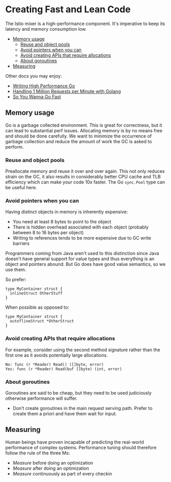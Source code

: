 # Creating Fast and Lean Code

The Istio mixer is a high-performance component. It's imperative to keep its
latency and memory consumption low.

- [Memory usage](#memory-usage)
  - [Reuse and object pools](#reuse-and-object-pools)
  - [Avoid pointers when you can](#avoid-pointers-when-you-can)
  - [Avoid creating APIs that require allocations](#avoid-creating-apis-that-require-allocations)
  - [About goroutines](#about-goroutines)
- [Measuring](#measuring)

Other docs you may enjoy:

  - [Writing High Performance Go](http://go-talks.appspot.com/github.com/davecheney/presentations/writing-high-performance-go.slide#1)
  - [Handling 1 Million Requests per Minute with Golang](http://marcio.io/2015/07/handling-1-million-requests-per-minute-with-golang)
  - [So You Wanna Go Fast](http://bravenewgeek.com/so-you-wanna-go-fast/)

## Memory usage

Go is a garbage collected environment. This is great for correctness, but it can lead to substantial perf
issues. Allocating memory is by no means free and should be done carefully. We want to minimize the
occurrence of garbage collection and reduce the amount of work the GC is asked to perform.

### Reuse and object pools

Preallocate memory and reuse it over and over again. This not only reduces strain on the GC, it also results
in considerably better CPU cache and TLB efficiency which can make your code 10x faster. The Go
`sync.Pool` type can be useful here.

### Avoid pointers when you can

Having distinct objects in memory is inherently expensive:

- You need at least 8 bytes to point to the object
- There is hidden overhead associated with each object (probably between 8 to 16 bytes per object)
- Writing to references tends to be more expensive due to GC write barriers

Programmers coming from Java aren't used to this distinction since Java doesn't have
general support for value types and thus everything is an object and pointers
abound. But Go does have good value semantics, so we use them.

So prefer:

```
type MyContainer struct {
  inlineStruct OtherStuff
}
```

When possible as opposed to:

```
type MyContainer struct {
  outoflineStruct *OtherStruct
}
```

### Avoid creating APIs that require allocations

For example, consider using the second method signature rather than the first one as it avoids potentially large allocations.

```
No: func (r *Reader) Read() ([]byte, error)
Yes: func (r *Reader) Read(buf []byte) (int, error)
```

### About goroutines

Goroutines are said to be cheap, but they need to be used judiciously otherwise performance will suffer.

- Don’t create goroutines in the main request serving path. Prefer to create them a priori and have them wait for input.

## Measuring

Human beings have proven incapable of predicting the real-world performance of complex systems. Performance tuning should therefore follow the rule of the three Ms:

- *Measure* before doing an optimization
- *Measure* after doing an optimization
- *Measure* continuously as part of every checkin
